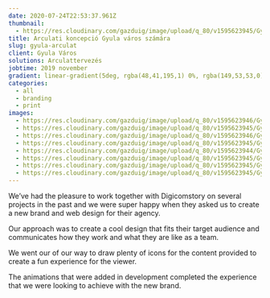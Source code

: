 ```yaml
---
date: 2020-07-24T22:53:37.961Z
thumbnail:
  - https://res.cloudinary.com/gazduig/image/upload/q_80/v1595623945/Gyula/Frame_16_txawpv.webp
title: Arculati koncepció Gyula város számára
slug: gyula-arculat
client: Gyula Város
solutions: Arculattervezés
jobtime: 2019 november
gradient: linear-gradient(5deg, rgba(48,41,195,1) 0%, rgba(149,53,53,0) 71%
categories:
  - all
  - branding
  - print
images:
  - https://res.cloudinary.com/gazduig/image/upload/q_80/v1595623946/Gyula/Frame_22_tmqyyz.webp
  - https://res.cloudinary.com/gazduig/image/upload/q_80/v1595623945/Gyula/Frame_14_wzkelp.webp
  - https://res.cloudinary.com/gazduig/image/upload/q_80/v1595623946/Gyula/Frame_20_hjcryx.webp
  - https://res.cloudinary.com/gazduig/image/upload/q_80/v1595623945/Gyula/Frame_21_neet3n.webp
  - https://res.cloudinary.com/gazduig/image/upload/q_80/v1595623944/Gyula/Frame_18_serhms.webp
  - https://res.cloudinary.com/gazduig/image/upload/q_80/v1595623945/Gyula/Frame_19_z9zv3s.webp
  - https://res.cloudinary.com/gazduig/image/upload/q_80/v1595623945/Gyula/Frame_16_txawpv.webp
  - https://res.cloudinary.com/gazduig/image/upload/q_80/v1595623945/Gyula/Frame_17_ssak56.webp
---
```

<!--StartFragment-->

We’ve had the pleasure to work together with Digicomstory on several projects in the past and we were super happy when they asked us to create a new brand and web design for their agency.

Our approach was to create a cool design that fits their target audience and communicates how they work and what they are like as a team.

We went our of our way to draw plenty of icons for the content provided to create a fun experience for the viewer.

The animations that were added in development completed the experience that we were looking to achieve with the new brand.

<!--EndFragment-->